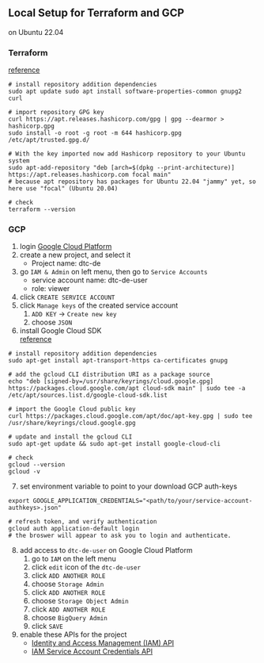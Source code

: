 
## Local Setup for Terraform and GCP
on Ubuntu 22.04

### Terraform

[reference](https://computingforgeeks.com/how-to-install-terraform-on-ubuntu/)
```shell
# install repository addition dependencies
sudo apt update sudo apt install software-properties-common gnupg2 curl

# import repository GPG key
curl https://apt.releases.hashicorp.com/gpg | gpg --dearmor > hashicorp.gpg
sudo install -o root -g root -m 644 hashicorp.gpg /etc/apt/trusted.gpg.d/

# With the key imported now add Hashicorp repository to your Ubuntu system
sudo apt-add-repository "deb [arch=$(dpkg --print-architecture)] https://apt.releases.hashicorp.com focal main"
# because apt repository has packages for Ubuntu 22.04 "jammy" yet, so here use "focal" (Ubuntu 20.04)

# check
terraform --version
```

### GCP

1. login [Google Cloud Platform](https://cloud.google.com/)
2. create a new project, and select it
    - Project name: dtc-de
3. go `IAM & Admin` on left menu, then go to `Service Accounts`
    - service account name: dtc-de-user
    - role: viewer
4. click `CREATE SERVICE ACCOUNT`
5. click `Manage keys` of the created service account
	1) `ADD KEY` -> `Create new key`
	2) choose `JSON`
6. install Google Cloud SDK  
[reference](https://cloud.google.com/sdk/docs/install#deb)
```shell
# install repository addition dependencies
sudo apt-get install apt-transport-https ca-certificates gnupg

# add the gcloud CLI distribution URI as a package source
echo "deb [signed-by=/usr/share/keyrings/cloud.google.gpg] https://packages.cloud.google.com/apt cloud-sdk main" | sudo tee -a /etc/apt/sources.list.d/google-cloud-sdk.list

# import the Google Cloud public key
curl https://packages.cloud.google.com/apt/doc/apt-key.gpg | sudo tee /usr/share/keyrings/cloud.google.gpg

# update and install the gcloud CLI
sudo apt-get update && sudo apt-get install google-cloud-cli

# check
gcloud --version
gcloud -v
```
7. set environment variable to point to your download GCP auth-keys
```shell
export GOOGLE_APPLICATION_CREDENTIALS="<path/to/your/service-account-authkeys>.json"

# refresh token, and verify authentication
gcloud auth application-default login
# the broswer will appear to ask you to login and authenticate.
```

8. add access to `dtc-de-user` on Google Cloud Platform
   1) go to `IAM` on the left menu
   2) click `edit` icon of the `dtc-de-user`
   3) click `ADD ANOTHER ROLE`
   4) choose `Storage Admin`
   5) click `ADD ANOTHER ROLE`
   6) choose `Storage Object Admin`
   7) click `ADD ANOTHER ROLE`
   8) choose `BigQuery Admin`
   9) click `SAVE`
9. enable these APIs for the project
   - [Identity and Access Management (IAM) API](https://console.cloud.google.com/apis/library/iam.googleapis.com)
   - [IAM Service Account Credentials API](https://console.cloud.google.com/apis/library/iamcredentials.googleapis.com)



